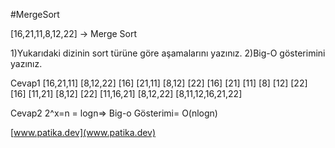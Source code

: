 #MergeSort


[16,21,11,8,12,22] -> Merge Sort

1)Yukarıdaki dizinin sort türüne göre aşamalarını yazınız.
2)Big-O gösterimini yazınız.

Cevap1
                                         [16,21,11] [8,12,22]
                                       [16] [21,11] [8,12] [22]
                                     [16] [21] [11] [8] [12] [22]
                                       [16] [11,21] [8,12] [22]
                                         [11,16,21] [8,12,22]
                                          [8,11,12,16,21,22]
 

 Cevap2
2^x=n = logn=> Big-o Gösterimi= O(nlogn)



[www.patika.dev](www.patika.dev)